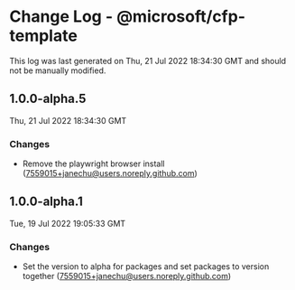 # Change Log - @microsoft/cfp-template

This log was last generated on Thu, 21 Jul 2022 18:34:30 GMT and should not be manually modified.

<!-- Start content -->

## 1.0.0-alpha.5

Thu, 21 Jul 2022 18:34:30 GMT

### Changes

- Remove the playwright browser install (7559015+janechu@users.noreply.github.com)

## 1.0.0-alpha.1

Tue, 19 Jul 2022 19:05:33 GMT

### Changes

- Set the version to alpha for packages and set packages to version together (7559015+janechu@users.noreply.github.com)
